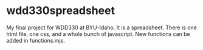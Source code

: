 # wdd330spreadsheet
My final project for WDD330 at BYU-Idaho. It is a spreadsheet.
There is one html file, one css, and a whole bunch of javascript. New functions can be added in functions.mjs.
